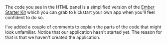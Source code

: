 The code you see in the HTML panel is a simplified version of the [Ember Starter Kit](https://github.com/emberjs/starter-kit) which you can grab to kickstart your own app when you'll feel confident to do so.

I've added a couple of comments to explain the parts of the code that might look unfamiliar. Notice that our application hasn't started yet. The reason for that is that we haven't created the application.
